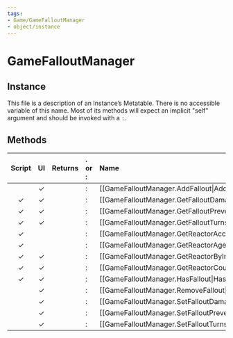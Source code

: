 ```yaml
---
tags:
- Game/GameFalloutManager
- object/instance
---
```

# GameFalloutManager
## Instance
This file is a description of an Instance’s Metatable. There is no accessible variable of this name. Most of its methods will expect an implicit "self" argument and should be invoked with a `:`.

## Methods
| Script | UI  | Returns | . or : | Name | Arguments |
|:------:|:---:| -------:|:---- |:---- |:--------- |
| |✓||:|[[GameFalloutManager.AddFallout\|AddFallout]]||
|✓|✓||:|[[GameFalloutManager.GetFalloutDamageOverride\|GetFalloutDamageOverride]]||
|✓|✓||:|[[GameFalloutManager.GetFalloutPreventsWork\|GetFalloutPreventsWork]]||
|✓|✓||:|[[GameFalloutManager.GetFalloutTurnsRemaining\|GetFalloutTurnsRemaining]]||
|✓| ||:|[[GameFalloutManager.GetReactorAccidentThreshold\|GetReactorAccidentThreshold]]||
|✓| ||:|[[GameFalloutManager.GetReactorAge\|GetReactorAge]]||
|✓|✓||:|[[GameFalloutManager.GetReactorByIndex\|GetReactorByIndex]]||
|✓|✓||:|[[GameFalloutManager.GetReactorCount\|GetReactorCount]]||
|✓|✓||:|[[GameFalloutManager.HasFallout\|HasFallout]]||
| |✓||:|[[GameFalloutManager.RemoveFallout\|RemoveFallout]]||
| |✓||:|[[GameFalloutManager.SetFalloutDamageOverride\|SetFalloutDamageOverride]]||
| |✓||:|[[GameFalloutManager.SetFalloutPreventsWork\|SetFalloutPreventsWork]]||
| |✓||:|[[GameFalloutManager.SetFalloutTurnsRemaining\|SetFalloutTurnsRemaining]]||
